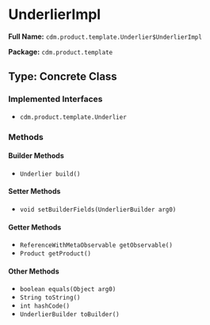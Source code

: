 # UnderlierImpl

**Full Name:** `cdm.product.template.Underlier$UnderlierImpl`

**Package:** `cdm.product.template`

## Type: Concrete Class

### Implemented Interfaces

- `cdm.product.template.Underlier`

### Methods

#### Builder Methods

- `Underlier build()`

#### Setter Methods

- `void setBuilderFields(UnderlierBuilder arg0)`

#### Getter Methods

- `ReferenceWithMetaObservable getObservable()`
- `Product getProduct()`

#### Other Methods

- `boolean equals(Object arg0)`
- `String toString()`
- `int hashCode()`
- `UnderlierBuilder toBuilder()`

